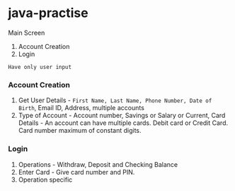 # java-practise
Main Screen

1. Account Creation
2. Login

<aside>

`Have only user input`

</aside>

### Account Creation

1. Get User Details - `First Name, Last Name, Phone Number, Date of Birth`, Email ID, Address, multiple accounts
2. Type of Account - Account number, Savings or Salary or Current, Card Details -  An account can have multiple cards. Debit card or Credit Card. Card number maximum of constant digits.

### Login

1. Operations - Withdraw, Deposit and Checking Balance
2. Enter Card - Give card number and PIN.
3. Operation specific
